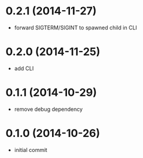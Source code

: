 # 0.2.1 (2014-11-27)

  * forward SIGTERM/SIGINT to spawned child in CLI

# 0.2.0 (2014-11-25)

  * add CLI

# 0.1.1 (2014-10-29)

  * remove debug dependency

# 0.1.0 (2014-10-26)

  * initial commit
